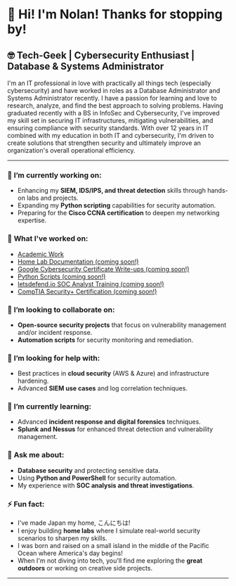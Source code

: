 <h1>👋 Hi! I'm Nolan! Thanks for stopping by! </h1>

<h2>🤓 Tech-Geek | Cybersecurity Enthusiast | Database & Systems Administrator </h2>

<p>I'm an IT professional in love with practically all things tech (especially cybersecurity) and have worked in roles as a Database Administrator and Systems Administrator recently. I have a passion for learning and love to research, analyze, and find the best approach to solving problems. Having graduated recently with a BS in InfoSec and Cybersecurity, I've improved my skill set in securing IT infrastructures, mitigating vulnerabilities, and ensuring compliance with security standards. With over 12 years in IT combined with my education in both IT and cybersecurity, I'm driven to create solutions that strengthen security and ultimately improve an organization's overall operational efficiency.</p>

<hr>

<h3>🔭 <strong>I’m currently working on:</strong></h3>
<ul>
  <li>Enhancing my <strong>SIEM, IDS/IPS, and threat detection</strong> skills through hands-on labs and projects.</li>
  <li>Expanding my <strong>Python scripting</strong> capabilities for security automation.</li>
  <li>Preparing for the <strong>Cisco CCNA certification</strong> to deepen my networking expertise.</li>
</ul>

<h3>📝 <strong>What I've worked on:</strong></h3>
<ul>
<li><a href="https://github.com/nt671/academic-work">Academic Work</a>
<li><a href="">Home Lab Documentation (coming soon!)</a></li>
<li><a href="">Google Cybersecurity Certificate Write-ups (coming soon!)</a></li>
<li><a href="">Python Scripts (coming soon!)</a></li>
<li><a href="">letsdefend.io SOC Analyst Training (coming soon!)</a></li>
<li><a href="">CompTIA Security+ Certification (coming soon!)</a></li>
  
</ul>

<h3>👯 <strong>I’m looking to collaborate on:</strong></h3>
<ul>
  <li><strong>Open-source security projects</strong> that focus on vulnerability management and/or incident response.</li>
  <li><strong>Automation scripts</strong> for security monitoring and remediation.</li>
</ul>

<h3>🤝 <strong>I’m looking for help with:</strong></h3>
<ul>
  <li>Best practices in <strong>cloud security</strong> (AWS & Azure) and infrastructure hardening.</li>
  <li>Advanced <strong>SIEM use cases</strong> and log correlation techniques.</li>
</ul>

<h3>🌱 <strong>I’m currently learning:</strong></h3>
<ul>
  <li>Advanced <strong>incident response and digital forensics</strong> techniques.</li>
  <li><strong>Splunk and Nessus</strong> for enhanced threat detection and vulnerability management.</li>
</ul>

<h3>💬 <strong>Ask me about:</strong></h3>
<ul>
  <li><strong>Database security</strong> and protecting sensitive data.</li>
  <li>Using <strong>Python and PowerShell</strong> for security automation.</li>
  <li>My experience with <strong>SOC analysis and threat investigations</strong>.</li>
</ul>

<h3>⚡ <strong>Fun fact:</strong></h3>
<ul>
  <li>I've made Japan my home, こんにちは!</li>
  <li>I enjoy building <strong>home labs</strong> where I simulate real-world security scenarios to sharpen my skills.</li>
  <li>I was born and raised on a small island in the middle of the Pacific Ocean where America's day begins!</li>
  <li>When I'm not diving into tech, you'll find me exploring the <strong>great outdoors</strong> or working on creative side projects.</li>
</ul>

<hr>

</ul>
